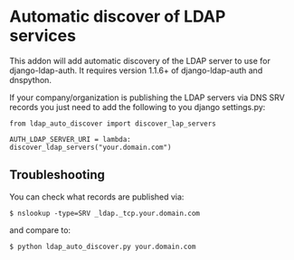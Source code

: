 Automatic discover of LDAP services
===================================

This addon will add automatic discovery of the LDAP server to use
for django-ldap-auth. It requires version 1.1.6+ of django-ldap-auth
and dnspython.

If your company/organization is publishing the LDAP servers via DNS
SRV records you just need to add the following to you django settings.py:
```
from ldap_auto_discover import discover_lap_servers

AUTH_LDAP_SERVER_URI = lambda: discover_ldap_servers("your.domain.com")
```

Troubleshooting
---------------

You can check what records are published via:
```
$ nslookup -type=SRV _ldap._tcp.your.domain.com
```

and compare to:
```
$ python ldap_auto_discover.py your.domain.com
```
